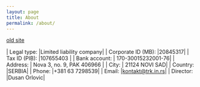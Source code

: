```yaml
---
layout: page
title: About
permalink: /about/
---
```


[old site](https://sites.google.com/site/trkinovacije/)

| Legal type:   |Limited liability company|
| Corporate ID (MB): |20845317|
| Tax ID (PIB): |107655403 |
| Bank account: | 170-30015232001-76|
| Address:      | Nova 3, no. 9, PAK 406966 |
| City:         | 21124 NOVI SAD|
| Country:      |SERBIA|
| Phone:        |+381 63 7298539|
| Email:        |kontakt@trk.in.rs|
| Director:     |Dusan Orlovic|
